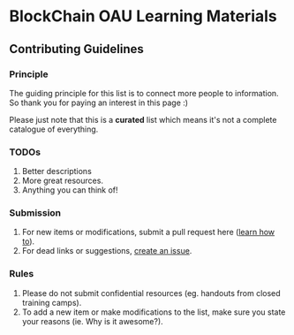 # BlockChain OAU Learning Materials

## Contributing Guidelines

### Principle

The guiding principle for this list is to connect more people to information.  
So thank you for paying an interest in this page :)

Please just note that this is a **curated** list which means it's not a complete catalogue of everything.

### TODOs

1. Better descriptions
2. More great resources.
3. Anything you can think of!

### Submission

1. For new items or modifications, submit a pull request here ([learn how to](https://help.github.com/articles/using-pull-requests/)).
2. For dead links or suggestions, [create an issue](https://github.com/lnishan/awesome-competitive-programming/issues/new).

### Rules

1. Please do not submit confidential resources (eg. handouts from closed training camps).
2. To add a new item or make modifications to the list, make sure you state your reasons (ie. Why is it awesome?).

